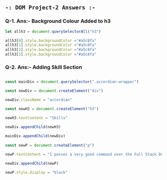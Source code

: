 ## `-: DOM Project-2 Answers :-`
### Q-1. Ans:- Background Colour Added to h3
```JavaScript
let allh3 = document.querySelectorAll("h3")

allh3[0].style.backgroundColor ="#a5c8fa"
allh3[1].style.backgroundColor ="#a5c8fa"
allh3[2].style.backgroundColor ="#a5c8fa"
allh3[3].style.backgroundColor ="#a5c8fa"

```
### Q-2. Ans:- Adding Skill Section
```Javascript

const mainDiv = document.querySelector(".accordian-wrapper")

const newDiv = document.createElement("div")

newDiv.className = "accordian"

const newH3 = document.createElement("h3")

newH3.textContent = "Skills"

newDiv.appendChild(newH3)
​
mainDiv.appendChild(newDiv)
​
const newP = document.createElement("p")

newP.textContent = "I posses a very good command over the Full Stack Devlopment technologies like MERN which can be seen in my work over the Github." 

newDiv.appendChild(newP)

newP.style.display = "block"

```